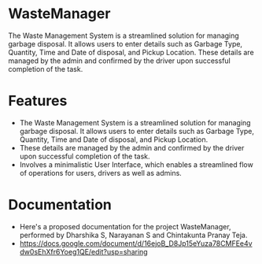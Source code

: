 # WasteManager
The Waste Management System is a streamlined solution for managing garbage disposal. It allows users to enter details such as Garbage Type, Quantity, Time and Date of disposal, and Pickup Location. These details are managed by the admin and confirmed by the driver upon successful completion of the task.

# Features
- The Waste Management System is a streamlined solution for managing garbage disposal. It allows users to enter details such as Garbage Type, Quantity, Time and Date of disposal, and Pickup Location. 
- These details are managed by the admin and confirmed by the driver upon successful completion of the task.
- Involves a minimalistic User Interface, which enables a streamlined flow of operations for users, drivers as well as admins.

# Documentation
- Here's a proposed documentation for the project WasteManager, performed by Dharshika S, Narayanan S and Chintakunta Pranay Teja.
- https://docs.google.com/document/d/16ejoB_D8Jp15eYuza78CMFEe4vdw0sEhXfr6Yoeg1QE/edit?usp=sharing
